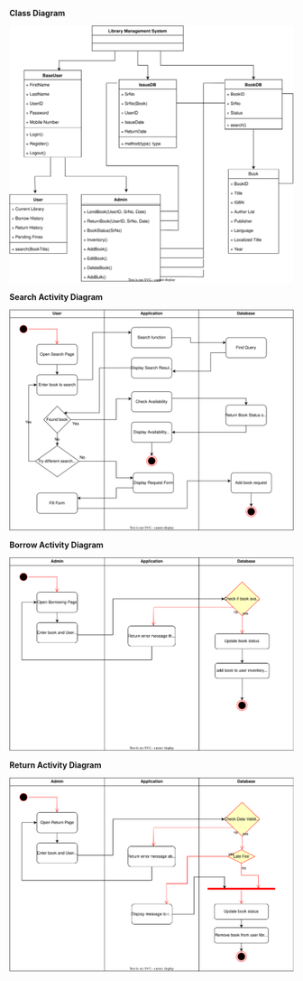 **Class Diagram**

![Class Diagram](assets/output/class_diagram.svg) 

**Search Activity Diagram**

![Class Diagram](assets/output/activity_search.svg) 

**Borrow Activity Diagram**

![Class Diagram](assets/output/activity_borrow.svg) 

**Return Activity Diagram**

![Class Diagram](assets/output/activity_return.svg) 

